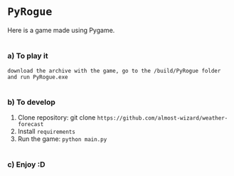 # `PyRogue`

Here is a game made using Pygame.
#
### a) To play it
    download the archive with the game, go to the /build/PyRogue folder and run PyRogue.exe
#
### b) To develop

1. Clone repository: git clone `https://github.com/almost-wizard/weather-forecast`
2. Install `requirements`
3. Run the game: `python main.py`
#
### c) Enjoy :D